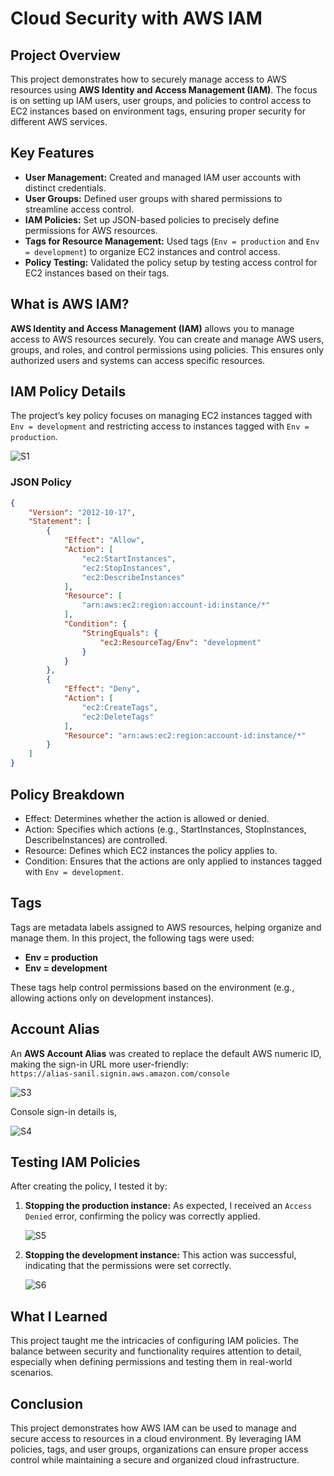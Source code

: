# Cloud Security with AWS IAM

## Project Overview

This project demonstrates how to securely manage access to AWS resources using **AWS Identity and Access Management (IAM)**. The focus is on setting up IAM users, user groups, and policies to control access to EC2 instances based on environment tags, ensuring proper security for different AWS services.

## Key Features

- **User Management:** Created and managed IAM user accounts with distinct credentials.
- **User Groups:** Defined user groups with shared permissions to streamline access control.
- **IAM Policies:** Set up JSON-based policies to precisely define permissions for AWS resources.
- **Tags for Resource Management:** Used tags (`Env = production` and `Env = development`) to organize EC2 instances and control access.
- **Policy Testing:** Validated the policy setup by testing access control for EC2 instances based on their tags.

## What is AWS IAM?

**AWS Identity and Access Management (IAM)** allows you to manage access to AWS resources securely. You can create and manage AWS users, groups, and roles, and control permissions using policies. This ensures only authorized users and systems can access specific resources.

## IAM Policy Details

The project’s key policy focuses on managing EC2 instances tagged with `Env = development` and restricting access to instances tagged with `Env = production`.

![S1](https://github.com/user-attachments/assets/3093d68c-0e12-4131-9298-7c44ed228ffa)

### JSON Policy
```json
{
    "Version": "2012-10-17",
    "Statement": [
        {
            "Effect": "Allow",
            "Action": [
                "ec2:StartInstances",
                "ec2:StopInstances",
                "ec2:DescribeInstances"
            ],
            "Resource": [
                "arn:aws:ec2:region:account-id:instance/*"
            ],
            "Condition": {
                "StringEquals": {
                    "ec2:ResourceTag/Env": "development"
                }
            }
        },
        {
            "Effect": "Deny",
            "Action": [
                "ec2:CreateTags",
                "ec2:DeleteTags"
            ],
            "Resource": "arn:aws:ec2:region:account-id:instance/*"
        }
    ]
}
```
## Policy Breakdown
- Effect: Determines whether the action is allowed or denied.
- Action: Specifies which actions (e.g., StartInstances, StopInstances, DescribeInstances) are controlled.
- Resource: Defines which EC2 instances the policy applies to.
- Condition: Ensures that the actions are only applied to instances tagged with `Env = development`.

## Tags

Tags are metadata labels assigned to AWS resources, helping organize and manage them. In this project, the following tags were used:
- **Env = production**
- **Env = development**

These tags help control permissions based on the environment (e.g., allowing actions only on development instances).

## Account Alias

An **AWS Account Alias** was created to replace the default AWS numeric ID, making the sign-in URL more user-friendly:  
`https://alias-sanil.signin.aws.amazon.com/console`

![S3](https://github.com/user-attachments/assets/f399cab0-8aa6-4535-be59-fe94d78fbf4c)


Console sign-in details is,

![S4](https://github.com/user-attachments/assets/285e1dc1-ebdb-41f7-9a4f-6513d318d4fc)



## Testing IAM Policies

After creating the policy, I tested it by:
1. **Stopping the production instance:** As expected, I received an `Access Denied` error, confirming the policy was correctly applied.

    ![S5](https://github.com/user-attachments/assets/3789e762-3376-45ae-8974-c77e340d2ec7)

2. **Stopping the development instance:** This action was successful, indicating that the permissions were set correctly.

    ![S6](https://github.com/user-attachments/assets/e9bd7344-8177-4ab6-a787-2d303f85f9ed)


## What I Learned

This project taught me the intricacies of configuring IAM policies. The balance between security and functionality requires attention to detail, especially when defining permissions and testing them in real-world scenarios.

## Conclusion

This project demonstrates how AWS IAM can be used to manage and secure access to resources in a cloud environment. By leveraging IAM policies, tags, and user groups, organizations can ensure proper access control while maintaining a secure and organized cloud infrastructure.
